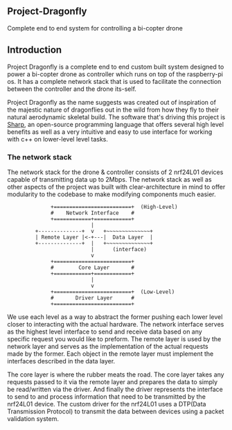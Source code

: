 ## Project-Dragonfly

Complete end to end system for controlling a bi-copter drone

## Introduction

Project Dragonfly is a complete end to end custom built system designed to power 
a bi-copter drone as controller which runs on top of the raspberry-pi os. It has a complete network
stack that is used to facilitate the connection between the controller and the drone its-self.

Project Dragonfly as the name suggests was created out of inspiration of the majestic nature of dragonflies 
out in the wild from how they fly to their natural aerodynamic skeletal build. The software that's driving this 
project is [Sharp](https://github.com/AndroDevcd/Sharp), an open-source programming language that offers several high level benefits as well as 
a very intuitive and easy to use interface for working with c++ on lower-level level tasks. 

### The network stack

The network stack for the drone & controller consists of 2 nrf24L01 devices capable of transmitting data up to 2Mbps.
The network stack as well as other aspects of the project was built with clear-architecture in mind to offer modularity
to the codebase to make modifying components much easier.

```
              +=========================+  (High-Level)
              #    Network Interface    #
              +============+============+   
                           |
         +--------------+  v   +~~~~~~~~~~~~~~+
         | Remote Layer |<-+---|  Data Layer  |
         +--------------+  |   +~~~~~~~~~~~~~~+
                           |      (interface)
                           v
              +=========================+
              #        Core Layer       #
              +============+============+
                           |
                           v
              +=========================+  (Low-Level)
              #       Driver Layer      #
              +=========================+
```

We use each level as a way to abstract the former pushing each lower level closer 
to interacting with the actual hardware. The network interface serves as the highest level
interface to send and receive data based on any specific request you would like to preform. The remote layer is used by the 
network layer and serves as the implementation of the actual requests made by the former. Each object in the remote
layer must implement the interfaces described in the data layer.

The core layer is where the rubber meats the road. The core layer takes any requests passed to it via the remote layer
and prepares the data to simply be read/written via the driver. And finally the driver represents the interface to 
send to and process information that need to be transmitted by the nrf24L01 device. The custom driver for the nrf24L01 
uses a DTP(Data Transmission Protocol) to transmit the data between devices using a packet validation system.